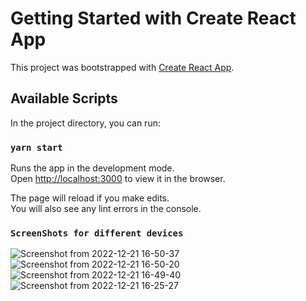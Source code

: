 # Getting Started with Create React App

This project was bootstrapped with [Create React App](https://github.com/facebook/create-react-app).

## Available Scripts

In the project directory, you can run:

### `yarn start`

Runs the app in the development mode.\
Open [http://localhost:3000](http://localhost:3000) to view it in the browser.

The page will reload if you make edits.\
You will also see any lint errors in the console.



### `ScreenShots for different devices`


![Screenshot from 2022-12-21 16-50-37](https://user-images.githubusercontent.com/31666634/208893605-f557cdcc-d535-4f3b-9581-14a66931985a.png)
![Screenshot from 2022-12-21 16-50-20](https://user-images.githubusercontent.com/31666634/208893640-bbd00f78-7932-4fc2-b2fa-3d04adc9acc6.png)
![Screenshot from 2022-12-21 16-49-40](https://user-images.githubusercontent.com/31666634/208893659-6aafaf3e-8e59-4da0-af55-21298d4b0ecb.png)
![Screenshot from 2022-12-21 16-25-27](https://user-images.githubusercontent.com/31666634/208893684-58a394ee-83b7-4b87-8735-ff48b3f606b3.png)
